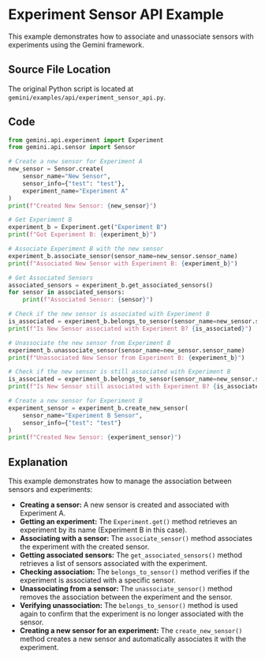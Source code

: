 # Experiment Sensor API Example

This example demonstrates how to associate and unassociate sensors with experiments using the Gemini framework.

## Source File Location

The original Python script is located at `gemini/examples/api/experiment_sensor_api.py`.

## Code

```python
from gemini.api.experiment import Experiment
from gemini.api.sensor import Sensor

# Create a new sensor for Experiment A
new_sensor = Sensor.create(
    sensor_name="New Sensor",
    sensor_info={"test": "test"},
    experiment_name="Experiment A"
)
print(f"Created New Sensor: {new_sensor}")

# Get Experiment B
experiment_b = Experiment.get("Experiment B")
print(f"Got Experiment B: {experiment_b}")

# Associate Experiment B with the new sensor
experiment_b.associate_sensor(sensor_name=new_sensor.sensor_name)
print(f"Associated New Sensor with Experiment B: {experiment_b}")

# Get Associated Sensors
associated_sensors = experiment_b.get_associated_sensors()
for sensor in associated_sensors:
    print(f"Associated Sensor: {sensor}")

# Check if the new sensor is associated with Experiment B
is_associated = experiment_b.belongs_to_sensor(sensor_name=new_sensor.sensor_name)
print(f"Is New Sensor associated with Experiment B? {is_associated}")

# Unassociate the new sensor from Experiment B
experiment_b.unassociate_sensor(sensor_name=new_sensor.sensor_name)
print(f"Unassociated New Sensor from Experiment B: {experiment_b}")

# Check if the new sensor is still associated with Experiment B
is_associated = experiment_b.belongs_to_sensor(sensor_name=new_sensor.sensor_name)
print(f"Is New Sensor still associated with Experiment B? {is_associated}")

# Create a new sensor for Experiment B
experiment_sensor = experiment_b.create_new_sensor(
    sensor_name="Experiment B Sensor",
    sensor_info={"test": "test"}
)
print(f"Created New Sensor: {experiment_sensor}")
```

## Explanation

This example demonstrates how to manage the association between sensors and experiments:

*   **Creating a sensor:** A new sensor is created and associated with Experiment A.
*   **Getting an experiment:** The `Experiment.get()` method retrieves an experiment by its name (Experiment B in this case).
*   **Associating with a sensor:** The `associate_sensor()` method associates the experiment with the created sensor.
*   **Getting associated sensors:** The `get_associated_sensors()` method retrieves a list of sensors associated with the experiment.
*   **Checking association:** The `belongs_to_sensor()` method verifies if the experiment is associated with a specific sensor.
*   **Unassociating from a sensor:** The `unassociate_sensor()` method removes the association between the experiment and the sensor.
*   **Verifying unassociation:** The `belongs_to_sensor()` method is used again to confirm that the experiment is no longer associated with the sensor.
*   **Creating a new sensor for an experiment:** The `create_new_sensor()` method creates a new sensor and automatically associates it with the experiment.
